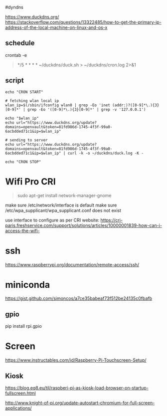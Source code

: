 
#dyndns

https://www.duckdns.org/
https://stackoverflow.com/questions/13322485/how-to-get-the-primary-ip-address-of-the-local-machine-on-linux-and-os-x

## schedule
crontab -e
 > \*/5 * * * * ~/duckdns/duck.sh > ~/duckdns/cron.log 2>&1

## script

```
echo "CRON START"

# fetching wlan local ip
wlan_ip=$(/sbin/ifconfig wlan0 | grep -Eo 'inet (addr:)?([0-9]*\.){3}[0-9]*' | grep -Eo '([0-9]*\.){3}[0-9]*' | grep -v '127.0.0.1')

echo "$wlan_ip"
echo url="https://www.duckdns.org/update?domains=openvault&token=81fd986d-1745-4f3f-99a0-6acbdded71c1&ip=$wlan_ip"

# sending to server
echo url="https://www.duckdns.org/update?domains=openvault&token=81fd986d-1745-4f3f-99a0-6acbdded71c1&ip=$wlan_ip" | curl -k -o ~/duckdns/duck.log -K -

echo "CRON STOP"
```

# Wifi Pro CRI

> sudo apt-get install network-manager-gnome

make sure /etc/network/interface is default
make sure /etc/wpa_supplicant/wpa_supplicant.conf does not exist

use interface to configure as per CRI website: https://cri-paris.freshservice.com/support/solutions/articles/10000001839-how-can-i-access-the-wifi-


# ssh

https://www.raspberrypi.org/documentation/remote-access/ssh/


# miniconda

https://gist.github.com/simoncos/a7ce35babeaf73f512be24135c0fbafb

## gpio

pip install rpi.gpio

# Screen

https://www.instructables.com/id/Raspberry-Pi-Touchscreen-Setup/

## Kiosk

https://blog.eq8.eu/til/raspberi-pi-as-kiosk-load-browser-on-startup-fullscreen.html

http://www.knight-of-pi.org/update-autostart-chromium-for-full-screen-applications/
